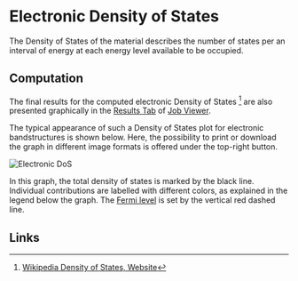 # Electronic Density of States

The Density of States of the material describes the number of states per an interval of energy at each energy level available to be occupied.

## Computation

The final results for the computed electronic Density of States [^1] are also presented graphically in the [Results Tab](../../jobs/ui/results-tab.md) of [Job Viewer](../../jobs/ui/viewer.md).

The typical appearance of such a Density of States plot for electronic bandstructures is shown below. Here, the possibility to print or download the graph in different image formats is offered under the top-right button.

![Electronic DoS](/images/Properties/electronic-dos.png "Electronic DoS")

In this graph, the total density of states is marked by the black line. Individual contributions are labelled with different colors, as explained in the legend below the graph. The [Fermi level](../scalar/total-energy.md#fermi-energy) is set by the vertical red dashed line.

## Links

[^1]: [Wikipedia Density of States, Website](https://en.wikipedia.org/wiki/Density_of_states)
